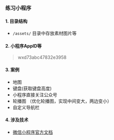### 练习小程序

#### 1. 目录结构

- `/assets/` 目录中存放素材图片等

#### 2. 小程序AppID等

> wxd73abc47832e3958


#### 3. 案例

- 地图
- 键盘(获取键盘高度)
- 小程序直接关注公众号
- 轮播图 （优化轮播图，实现中间变大，两边变小）
- 自定义导航栏

#### 4. 涉及技术

- [微信小程序官方文档](https://mp.weixin.qq.com/debug/wxadoc/dev/)


